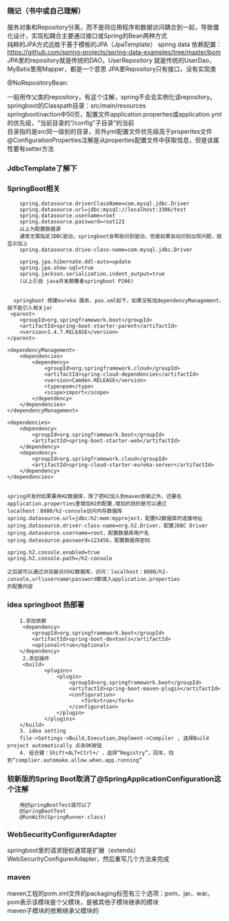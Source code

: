 ### 随记（书中或自己理解）
  服务对象和Repository分离，而不是将应用程序和数据访问耦合到一起，导致僵化设计，实现松耦合主要通过接口或Spring的Bean两种方式  
  纯粹的JPA方式远胜于基于模板的JPA（JpaTemplate）
  spring data 依赖配置： https://github.com/spring-projects/spring-data-examples/tree/master/bom  
  JPA里的repository就是传统的DAO，UserRepository 就是传统的UserDao，MyBatis里用Mapper，都是一个意思
  JPA里Repository只有接口，没有实现类
  
  @NoRepositoryBean:

  一般用作父类的repository，有这个注解，spring不会去实例化该repository。  
  springboot的Classpath目录：src/main/resources  
  springbootinaction中50页，配置文件application.properties或application.yml的优先级，“当前目录的“/config”子目录”的当前  
  目录指的是src同一级别的目录，另外yml配置文件优先级高于properites文件  
  @ConfigurationProperties注解是从properties配置文件中获取信息，但是该属性要有setter方法
### JdbcTemplate了解下

### SpringBoot相关
        spring.datasource.driverClassName=com.mysql.jdbc.Driver
        spring.datasource.url=jdbc:mysql://localhost:3306/test
        spring.datasource.username=root
        spring.datasource.password=root123
        以上为配置数据源
        通常无需指定JDBC驱动，springboot会帮助识别驱动，但是如果自动识别出现问题，就显示加上
        spring.datasource.drive-class-name=com.mysql.jdbc.Driver
        
        spring.jpa.hibernate.ddl-auto=update
        spring.jpa.show-sql=true
        spring.jackson.serialization.indent_output=true
        (以上引自 java开发颠覆者springboot P266)
        
        
      springboot 搭建eureka 服务，pox.xml如下，如果没有加dependencyManagement，就不能引入相关jar
     <parent>
        <groupId>org.springframework.boot</groupId>
        <artifactId>spring-boot-starter-parent</artifactId>
        <version>1.4.7.RELEASE</version>
    </parent>

    <dependencyManagement>
        <dependencies>
            <dependency>
                <groupId>org.springframework.cloud</groupId>
                <artifactId>spring-cloud-dependencies</artifactId>
                <version>Camden.RELEASE</version>
                <type>pom</type>
                <scope>import</scope>
            </dependency>
        </dependencies>
    </dependencyManagement>

    <dependencies>
        <dependency>
            <groupId>org.springframework.boot</groupId>
            <artifactId>spring-boot-starter-web</artifactId>
        </dependency>
        <dependency>
            <groupId>org.springframework.cloud</groupId>
            <artifactId>spring-cloud-starter-eureka-server</artifactId>
        </dependency>
    </dependencies>
    
    
    spring开发时如果要用H2数据库，除了把H2加入到maven依赖之外，还要在application.properties里增加H2的配置,增加的目的是可以通过  
    localhost：8080/h2-console访问内存数据库
    spring.datasource.url=jdbc:h2:mem:myproject，配置h2数据库的连接地址
    spring.datasource.driver-class-name=org.h2.Driver，配置JDBC Driver
    spring.datasource.username=root，配置数据库用户名
    spring.datasource.password=123456，配置数据库密码
    
    spring.h2.console.enabled=true
    spring.h2.console.path=/h2-console
    
    之后就可以通过浏览器访问H2数据库，访问：localhost：8080/h2-console,url\username\password都填入application.properties  
    的配置内容

### idea springboot 热部署
        1.添加依赖
         <dependency>
            <groupId>org.springframework.boot</groupId>
            <artifactId>spring-boot-devtools</artifactId>
            <optional>true</optional>
        </dependency>
         2.添加插件
         <build>
                <plugins>
                    <plugin>
                        <groupId>org.springframework.boot</groupId>
                        <artifactId>spring-boot-maven-plugin</artifactId>
                        <configuration>
                            <fork>true</fork>
                        </configuration>
                    </plugin>
                </plugins>
        </build>
        3. idea setting
        file->Settings->Build,Execution,Deplment->Compiler , 选择Build project automatically 点击OK按钮
        4. 组合键：Shift+ALT+Ctrl+/ ，选择“Registry”，回车，找到“complier.automake.allow.when.app.running” 
        
### 较新版的Spring Boot取消了@SpringApplicationConfiguration这个注解
        用@SpringBootTest就可以了
        @SpringBootTest
        @RunWith(SpringRunner.class)

### WebSecurityConfigurerAdapter
  springboot里的请求授权通常是扩展（extends）WebSecurityConfigurerAdapter，然后重写几个方法来完成

### maven
  maven工程的pom.xml文件的packaging标签有三个选项：pom、jar、war。pom表示该模块是个父模块，是被其他子模块继承的模块  
  maven子模块的依赖继承父模块的
